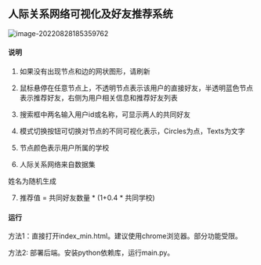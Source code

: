 ## 人际关系网络可视化及好友推荐系统

![image-20220828185359762](C:\Users\ZZZ\AppData\Roaming\Typora\typora-user-images\image-20220828185359762.png)

#### 说明

1. 如果没有出现节点和边的网状图形，请刷新

2. 鼠标悬停在任意节点上，不透明节点表示该用户的直接好友，半透明蓝色节点表示推荐好友，右侧为用户相关信息和推荐好友列表

3. 搜索框中两名输入用户id或名称，可显示两人的共同好友

4. 模式切换按钮可切换对节点的不同可视化表示，Circles为点，Texts为文字

5. 节点颜色表示用户所属的学校

6. 人际关系网络来自数据集

[IMC 2007 Data Sets]: https://socialnetworks.mpi-sws.org/data-imc2007.html

 姓名为随机生成

7. 推荐值 = 共同好友数量 * (1+0.4 * 共同学校)

#### 运行

方法1：直接打开index_min.html。建议使用chrome浏览器。部分功能受限。

方法2:  部署后端。安装python依赖库，运行main.py。

